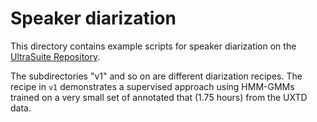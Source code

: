 # Speaker diarization
This directory contains example scripts for speaker diarization on the [UltraSuite Repository](<https://ultrasuite.github.io/>).

The subdirectories "v1" and so on are different diarization recipes. The recipe in `v1` demonstrates a supervised approach using HMM-GMMs trained on a very small set of annotated that (1.75 hours) from the UXTD data.

